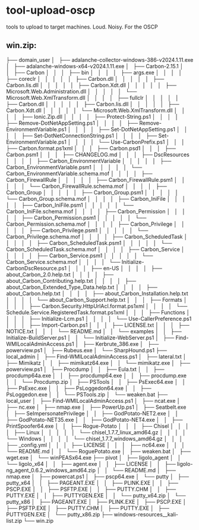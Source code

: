 # tool-upload-oscp
tools to upload to target machines. Loud. Noisy. For the OSCP

## win.zip:
├── domain_user
│   ├── adalanche-collector-windows-386-v2024.1.11.exe
│   ├── adalanche-windows-x64-v2024.1.11.exe
│   ├── Carbon-2.15.1
│   │   ├── Carbon
│   │   │   ├── bin
│   │   │   │   ├── args.exe
│   │   │   │   ├── coreclr
│   │   │   │   │   ├── Carbon.dll
│   │   │   │   │   ├── Carbon.Iis.dll
│   │   │   │   │   ├── Carbon.Xdt.dll
│   │   │   │   │   ├── Microsoft.Web.Administration.dll
│   │   │   │   │   └── Microsoft.Web.XmlTransform.dll
│   │   │   │   ├── fullclr
│   │   │   │   │   ├── Carbon.dll
│   │   │   │   │   ├── Carbon.Iis.dll
│   │   │   │   │   ├── Carbon.Xdt.dll
│   │   │   │   │   └── Microsoft.Web.XmlTransform.dll
│   │   │   │   ├── Ionic.Zip.dll
│   │   │   │   ├── Protect-String.ps1
│   │   │   │   ├── Remove-DotNetAppSetting.ps1
│   │   │   │   ├── Remove-EnvironmentVariable.ps1
│   │   │   │   ├── Set-DotNetAppSetting.ps1
│   │   │   │   ├── Set-DotNetConnectionString.ps1
│   │   │   │   ├── Set-EnvironmentVariable.ps1
│   │   │   │   └── Use-CarbonPrefix.ps1
│   │   │   ├── Carbon.format.ps1xml
│   │   │   ├── Carbon.psd1
│   │   │   ├── Carbon.psm1
│   │   │   ├── CHANGELOG.md
│   │   │   ├── DscResources
│   │   │   │   ├── Carbon_EnvironmentVariable
│   │   │   │   │   ├── Carbon_EnvironmentVariable.psm1
│   │   │   │   │   └── Carbon_EnvironmentVariable.schema.mof
│   │   │   │   ├── Carbon_FirewallRule
│   │   │   │   │   ├── Carbon_FirewallRule.psm1
│   │   │   │   │   └── Carbon_FirewallRule.schema.mof
│   │   │   │   ├── Carbon_Group
│   │   │   │   │   ├── Carbon_Group.psm1
│   │   │   │   │   └── Carbon_Group.schema.mof
│   │   │   │   ├── Carbon_IniFile
│   │   │   │   │   ├── Carbon_IniFile.psm1
│   │   │   │   │   └── Carbon_IniFile.schema.mof
│   │   │   │   ├── Carbon_Permission
│   │   │   │   │   ├── Carbon_Permission.psm1
│   │   │   │   │   └── Carbon_Permission.schema.mof
│   │   │   │   ├── Carbon_Privilege
│   │   │   │   │   ├── Carbon_Privilege.psm1
│   │   │   │   │   └── Carbon_Privilege.schema.mof
│   │   │   │   ├── Carbon_ScheduledTask
│   │   │   │   │   ├── Carbon_ScheduledTask.psm1
│   │   │   │   │   └── Carbon_ScheduledTask.schema.mof
│   │   │   │   ├── Carbon_Service
│   │   │   │   │   ├── Carbon_Service.psm1
│   │   │   │   │   └── Carbon_Service.schema.mof
│   │   │   │   └── Initialize-CarbonDscResource.ps1
│   │   │   ├── en-US
│   │   │   │   ├── about_Carbon_2.0.help.txt
│   │   │   │   ├── about_Carbon_Contributing.help.txt
│   │   │   │   ├── about_Carbon_Extended_Type_Data.help.txt
│   │   │   │   ├── about_Carbon.help.txt
│   │   │   │   ├── about_Carbon_Installation.help.txt
│   │   │   │   └── about_Carbon_Support.help.txt
│   │   │   ├── Formats
│   │   │   │   ├── Carbon.Security.HttpUrlAcl.format.ps1xml
│   │   │   │   └── Schedule.Service.RegisteredTask.format.ps1xml
│   │   │   ├── Functions
│   │   │   │   ├── Initialize-Lcm.ps1
│   │   │   │   └── Use-CallerPreference.ps1
│   │   │   ├── Import-Carbon.ps1
│   │   │   ├── LICENSE.txt
│   │   │   ├── NOTICE.txt
│   │   │   └── README.md
│   │   └── examples
│   │       ├── Initialize-BuildServer.ps1
│   │       └── Initialize-WebServer.ps1
│   ├── Find-WMILocalAdminAccess.ps1
│   ├── Kerbrute_386.exe
│   ├── powerview.ps1
│   ├── Rubeus.exe
│   └── SharpHound.ps1
├── local_admin
│   ├── Find-WMILocalAdminAccess.ps1
│   ├── lateral.txt
│   ├── Mimikatz
│   │   ├── mimikatz64.exe
│   │   └── mimikatz.exe
│   ├── powerview.ps1
│   ├── Procdump
│   │   ├── Eula.txt
│   │   ├── procdump64a.exe
│   │   ├── procdump64.exe
│   │   ├── procdump.exe
│   │   └── Procdump.zip
│   ├── PSTools
│   │   ├── PsExec64.exe
│   │   ├── PsExec.exe
│   │   ├── PsLoggedon64.exe
│   │   ├── PsLoggedon.exe
│   │   └── PSTools.zip
│   └── weaken.bat
├── local_user
│   ├── Find-WMILocalAdminAccess.ps1
│   ├── ncat.exe
│   ├── nc.exe
│   ├── nmap.exe
│   ├── PowerUp.ps1
│   ├── Seatbelt.exe
│   ├── SeImpersonatePrivilege
│   │   ├── GodPotato-NET2.exe
│   │   ├── GodPotato-NET35.exe
│   │   ├── GodPotato-NET4.exe
│   │   ├── PrintSpoofer64.exe
│   │   ├── Rogue-Potato
│   │   │   ├── Chisel
│   │   │   │   ├── Linux
│   │   │   │   │   └── chisel_1.7.7_linux_amd64.gz
│   │   │   │   └── Windows
│   │   │   │       └── chisel_1.7.7_windows_amd64.gz
│   │   │   ├── _config.yml
│   │   │   ├── LICENSE
│   │   │   ├── nc64.exe
│   │   │   └── README.md
│   │   └── RoguePotato.exe
│   ├── weaken.bat
│   ├── wget.exe
│   └── winPEASx64.exe
├── pivot
│   ├── ligolo_agent
│   │   └── ligolo_x64
│   │       ├── agent.exe
│   │       ├── LICENSE
│   │       ├── ligolo-ng_agent_0.6.2_windows_amd64.zip
│   │       └── README.md
│   ├── nmap.exe
│   ├── powercat.ps1
│   ├── pscp64.exe
│   └── putty
│       ├── putty_x64
│       │   ├── PAGEANT.EXE
│       │   ├── PLINK.EXE
│       │   ├── PSCP.EXE
│       │   ├── PSFTP.EXE
│       │   ├── PUTTY.CHM
│       │   ├── PUTTY.EXE
│       │   ├── PUTTYGEN.EXE
│       │   └── putty_x64.zip
│       └── putty_x86
│           ├── PAGEANT.EXE
│           ├── PLINK.EXE
│           ├── PSCP.EXE
│           ├── PSFTP.EXE
│           ├── PUTTY.CHM
│           ├── PUTTY.EXE
│           ├── PUTTYGEN.EXE
│           └── putty_x86.zip
├── windows-resources__kali-list.zip
└── win.zip

